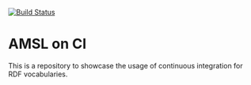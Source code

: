 [![Build Status](https://travis-ci.org/AKSW/amsl-on-ci.svg?branch=master)](https://travis-ci.org/AKSW/amsl-on-ci)

# AMSL on CI

This is a repository to showcase the usage of continuous integration for RDF vocabularies.
